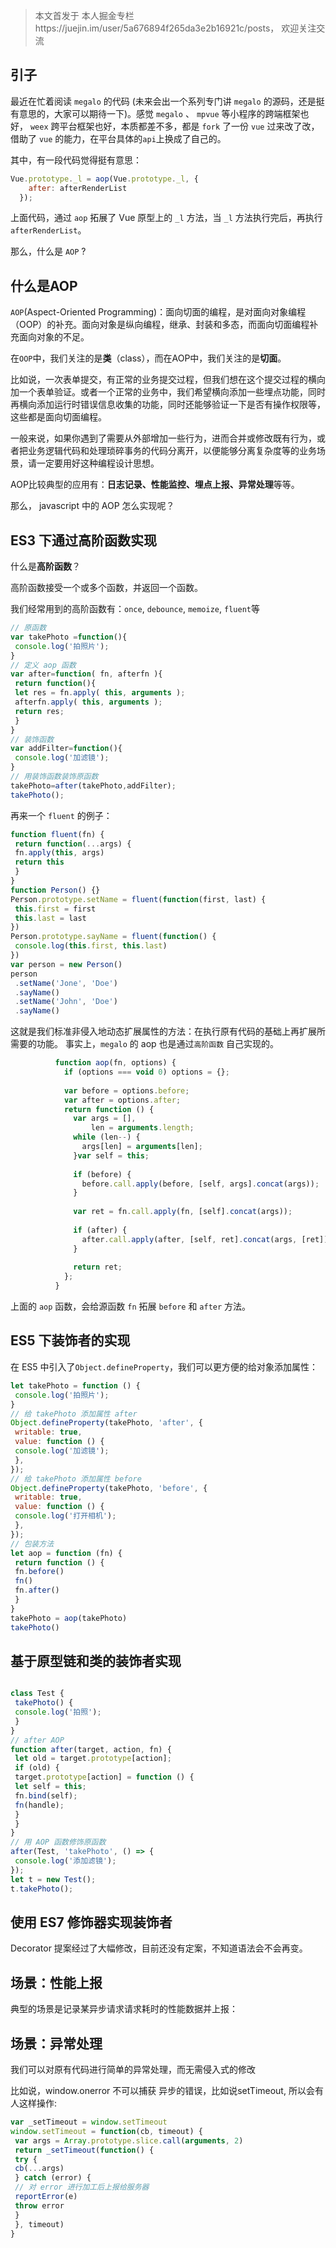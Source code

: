 > 本文首发于 本人掘金专栏https://juejin.im/user/5a676894f265da3e2b16921c/posts， 欢迎关注交流

## 引子
最近在忙着阅读 `megalo` 的代码 (未来会出一个系列专门讲 `megalo` 的源码，还是挺有意思的，大家可以期待一下)。感觉 `megalo` 、 `mpvue` 等小程序的跨端框架也好， `weex` 跨平台框架也好，本质都差不多，都是 `fork` 了一份 `vue` 过来改了改，借助了 `vue` 的能力，在平台具体的`api`上换成了自己的。

其中，有一段代码觉得挺有意思：
```javascript
Vue.prototype._l = aop(Vue.prototype._l, {
    after: afterRenderList
  });
```
上面代码，通过 `aop` 拓展了 Vue 原型上的 `_l` 方法，当 `_l` 方法执行完后，再执行 `afterRenderList`。

那么，什么是 `AOP` ?

## 什么是AOP

`AOP`(Aspect-Oriented Programming)：面向切面的编程，是对面向对象编程（OOP）的补充。面向对象是纵向编程，继承、封装和多态，而面向切面编程补充面向对象的不足。

在`OOP`中，我们关注的是**类**（class），而在AOP中，我们关注的是**切面**。

比如说，一次表单提交，有正常的业务提交过程，但我们想在这个提交过程的横向加一个表单验证。或者一个正常的业务中，我们希望横向添加一些埋点功能，同时再横向添加运行时错误信息收集的功能，同时还能够验证一下是否有操作权限等，这些都是面向切面编程。

一般来说，如果你遇到了需要从外部增加一些行为，进而合并或修改既有行为，或者把业务逻辑代码和处理琐碎事务的代码分离开，以便能够分离复杂度等的业务场景，请一定要用好这种编程设计思想。

AOP比较典型的应用有：**日志记录、性能监控、埋点上报、异常处理**等等。

那么， javascript 中的 AOP 怎么实现呢？

## ES3 下通过高阶函数实现

什么是**高阶函数**？

高阶函数接受一个或多个函数，并返回一个函数。

我们经常用到的高阶函数有：`once`, `debounce`, `memoize`, `fluent`等

```javascript
// 原函数
var takePhoto =function(){
 console.log('拍照片');
}
// 定义 aop 函数
var after=function( fn, afterfn ){
 return function(){
 let res = fn.apply( this, arguments );
 afterfn.apply( this, arguments );
 return res;
 }
}
// 装饰函数
var addFilter=function(){
 console.log('加滤镜');
}
// 用装饰函数装饰原函数
takePhoto=after(takePhoto,addFilter);
takePhoto();

```

再来一个 `fluent` 的例子：

```javascript
function fluent(fn) {
 return function(...args) {
 fn.apply(this, args)
 return this
 }
}
function Person() {}
Person.prototype.setName = fluent(function(first, last) {
 this.first = first
 this.last = last
})
Person.prototype.sayName = fluent(function() {
 console.log(this.first, this.last)
})
var person = new Person()
person
 .setName('Jone', 'Doe')
 .sayName()
 .setName('John', 'Doe')
 .sayName()
```

这就是我们标准非侵入地动态扩展属性的方法：在执行原有代码的基础上再扩展所需要的功能。
事实上，`megalo` 的 aop 也是通过`高阶函数` 自己实现的。

```javascript
          function aop(fn, options) {
            if (options === void 0) options = {};
            
            var before = options.before;
            var after = options.after;
            return function () {
              var args = [],
                  len = arguments.length;
              while (len--) {
                args[len] = arguments[len];
              }var self = this;
              
              if (before) {
                before.call.apply(before, [self, args].concat(args));
              }
              
              var ret = fn.call.apply(fn, [self].concat(args));
              
              if (after) {
                after.call.apply(after, [self, ret].concat(args, [ret]));
              }
              
              return ret;
            };
          }
```

上面的 `aop` 函数，会给源函数 `fn` 拓展 `before` 和 `after` 方法。

## ES5 下装饰者的实现

在 ES5 中引入了`Object.defineProperty`，我们可以更方便的给对象添加属性：

```javascript
let takePhoto = function () {
 console.log('拍照片');
}
// 给 takePhoto 添加属性 after
Object.defineProperty(takePhoto, 'after', {
 writable: true,
 value: function () {
 console.log('加滤镜');
 },
});
// 给 takePhoto 添加属性 before
Object.defineProperty(takePhoto, 'before', {
 writable: true,
 value: function () {
 console.log('打开相机');
 },
});
// 包装方法
let aop = function (fn) {
 return function () {
 fn.before()
 fn()
 fn.after()
 }
}
takePhoto = aop(takePhoto)
takePhoto()
```

## 基于原型链和类的装饰者实现

```javascript

class Test {
 takePhoto() {
 console.log('拍照');
 }
}
// after AOP
function after(target, action, fn) {
 let old = target.prototype[action];
 if (old) {
 target.prototype[action] = function () {
 let self = this;
 fn.bind(self);
 fn(handle);
 }
 }
}
// 用 AOP 函数修饰原函数
after(Test, 'takePhoto', () => {
 console.log('添加滤镜');
});
let t = new Test();
t.takePhoto();

```

## 使用 ES7 修饰器实现装饰者

Decorator 提案经过了大幅修改，目前还没有定案，不知道语法会不会再变。

## 场景：性能上报

典型的场景是记录某异步请求请求耗时的性能数据并上报：

## 场景：异常处理

我们可以对原有代码进行简单的异常处理，而无需侵入式的修改

比如说，window.onerror 不可以捕获 异步的错误，比如说setTimeout, 所以会有人这样操作:

```javascript
var _setTimeout = window.setTimeout
window.setTimeout = function(cb, timeout) {
 var args = Array.prototype.slice.call(arguments, 2)
 return _setTimeout(function() {
 try {
 cb(...args)
 } catch (error) {
 // 对 error 进行加工后上报给服务器
 reportError(e)
 throw error
 }
 }, timeout)
}
```
